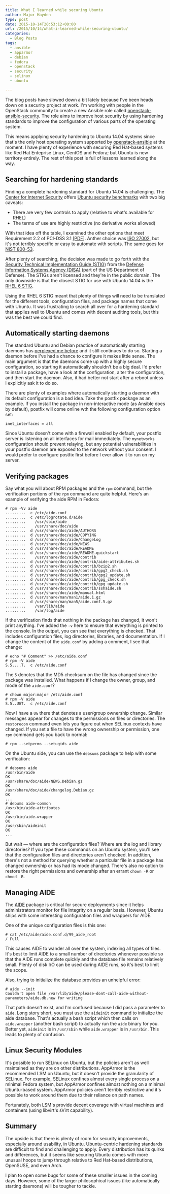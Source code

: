 ```yaml
---
title: What I learned while securing Ubuntu
author: Major Hayden
type: post
date: 2015-10-14T20:53:12+00:00
url: /2015/10/14/what-i-learned-while-securing-ubuntu/
categories:
  - Blog Posts
tags:
  - ansible
  - apparmor
  - debian
  - fedora
  - openstack
  - security
  - selinux
  - ubuntu

---
```

The blog posts have slowed down a bit lately because I've been heads down on a security project at work. I'm working with people in the OpenStack community to create a new Ansible role called [openstack-ansible-security][1]. The role aims to improve host security by using hardening standards to improve the configuration of various parts of the operating system.

This means applying security hardening to Ubuntu 14.04 systems since that's the only host operating system supported by [openstack-ansible][2] at the moment. I have plenty of experience with securing Red Hat-based systems like Red Hat Enteprise Linux, CentOS and Fedora; but Ubuntu is new territory entirely. The rest of this post is full of lessons learned along the way.

## Searching for hardening standards

Finding a complete hardening standard for Ubuntu 14.04 is challenging. The [Center for Internet Security][3] offers [Ubuntu security benchmarks][4] with two big caveats:

* There are very few controls to apply (relative to what's available for RHEL)
* The terms of use are highly restrictive (no derivative works allowed)

With that idea off the table, I examined the other options that meet Requirement 2.2 of PCI-DSS 3.1 [[PDF]][5]. Anther choice was [ISO 27002][6], but it's not terribly specific or easy to automate with scripts. The same goes for [NIST 800-53][7].

After plenty of searching, the decision was made to go forth with the [Security Technical Implementation Guide (STIG)][8] from the [Defense Information Systems Agency (DISA)][9] (part of the US Department of Defense). The STIGs aren't licensed and they're in the public domain. The only downside is that the closest STIG for use with Ubuntu 14.04 is the [RHEL 6 STIG][10].

Using the RHEL 6 STIG meant that plenty of things will need to be translated for the different tools, configuration files, and package names that come with Ubuntu. It was frustrating to search all over for a hardening standard that applies well to Ubuntu and comes with decent auditing tools, but this was the best we could find.

## Automatically starting daemons

The standard Ubuntu and Debian practice of automatically starting daemons has [perplexed me before][11] and it still continues to do so. Starting a daemon before I've had a chance to configure it makes little sense. The main argument is that the daemons come up with a highly secure configuration, so starting it automatically shouldn't be a big deal. I'd prefer to install a package, have a look at the configuration, alter the configuration, and then start the daemon. Also, it had better not start after a reboot unless I explicitly ask it to do so.

There are plenty of examples where automatically starting a daemon with its default configuration is a bad idea. Take the postfix package as an example. If you install the package in non-interactive mode (as Ansible does by default), postfix will come online wth the following configuration option set:

```
inet_interfaces = all
```

Since Ubuntu doesn't come with a firewall enabled by default, your postfix server is listening on all interfaces for mail immediately. The `mynetworks` configuration should prevent relaying, but any potential vulnerabilities in your postfix daemon are exposed to the network without your consent. I would prefer to configure postfix first before I ever allow it to run on my server.

## Verifying packages

Say what you will about RPM packages and the `rpm` command, but the verification portions of the `rpm` command are quite helpful. Here's an example of verifying the aide RPM in Fedora:

```
# rpm -Vv aide
.........  c /etc/aide.conf
.........  c /etc/logrotate.d/aide
.........    /usr/sbin/aide
.........    /usr/share/doc/aide
.........  d /usr/share/doc/aide/AUTHORS
.........  d /usr/share/doc/aide/COPYING
.........  d /usr/share/doc/aide/ChangeLog
.........  d /usr/share/doc/aide/NEWS
.........  d /usr/share/doc/aide/README
.........  d /usr/share/doc/aide/README.quickstart
.........    /usr/share/doc/aide/contrib
.........  d /usr/share/doc/aide/contrib/aide-attributes.sh
.........  d /usr/share/doc/aide/contrib/bzip2.sh
.........  d /usr/share/doc/aide/contrib/gpg2_check.sh
.........  d /usr/share/doc/aide/contrib/gpg2_update.sh
.........  d /usr/share/doc/aide/contrib/gpg_check.sh
.........  d /usr/share/doc/aide/contrib/gpg_update.sh
.........  d /usr/share/doc/aide/contrib/sshaide.sh
.........  d /usr/share/doc/aide/manual.html
.........  d /usr/share/man/man1/aide.1.gz
.........  d /usr/share/man/man5/aide.conf.5.gz
.........    /var/lib/aide
.........    /var/log/aide
```

If the verification finds that nothing in the package has changed, it won't print anything. I've added the `-v` here to ensure that everything is printed to the console. In the output, you can see that everything is checked. That includes configuration files, log directories, libraries, and documentation. If I change the content of the `aide.conf` by adding a comment, I see that change:

```
# echo "# Comment" >> /etc/aide.conf
# rpm -V aide
S.5....T.  c /etc/aide.conf
```

The `5` denotes that the MD5 checksum on the file has changed since the package was installed. What happens if I change the owner, group, and mode of the `aide.conf`?

```
# chown major:major /etc/aide.conf
# rpm -V aide
S.5..UGT.  c /etc/aide.conf
```

Now I have a `UG` there that denotes a user/group ownership change. Similar messages appear for changes to the permissions on files or directories. The `restorecon` command even lets you figure out when SELinux contexts have changed. If you set a file to have the wrong ownership or permission, one `rpm` command gets you back to normal:

```
# rpm --setperms --setugids aide
```

On the Ubuntu side, you can use the `debsums` package to help with some verification:

```
# debsums aide
/usr/bin/aide                                                                 OK
/usr/share/doc/aide/NEWS.Debian.gz                                            OK
/usr/share/doc/aide/changelog.Debian.gz                                       OK
...
# debums aide-common
/usr/bin/aide-attributes                                                      OK
/usr/bin/aide.wrapper                                                         OK
/usr/sbin/aideinit                                                            OK
...
```

But wait &#8212; where are the configuration files? Where are the log and library directories? If you type these commands on an Ubuntu system, you'll see that the configuration files and directories aren't checked. In addition, there's not a method for querying whether a particular file in a package has changed ownership or has had its mode changed. There's also no option to restore the right permissions and ownership after an errant `chown -R` or `chmod -R`.

## Managing AIDE

The [AIDE][12] package is critical for secure deployments since it helps administrators monitor for file integrity on a regular basis. However, Ubuntu ships with some interesting configuration files and wrappers for AIDE.

One of the unique configuration files is this one:

```
# cat /etc/aide/aide.conf.d/99_aide_root
/ Full
```

This causes AIDE to wander all over the system, indexing all types of files. It's best to limit AIDE to a small number of directories whenever possible so that the AIDE runs complete quickly and the database file remains relatively small. Plenty of disk I/O can be used during AIDE runs, so it's best to limit the scope.

Also, trying to initialize the database provides an unhelpful error:

```
# aide --init
Couldn't open file /var/lib/aide/please-dont-call-aide-without-parameters/aide.db.new for writing
```

That path doesn't exist, and I'm confused because I did pass a parameter to `aide`. Long story short, you must use the `aideinit` command to initialize the aide database. That's actually a bash script which then calls on `aide.wrapper` (another bash script) to actually run the `aide` binary for you. Better yet, `aideinit` is in `/usr/sbin` while `aide.wrapper` is in `/usr/bin`. This leads to plenty of confusion.

## Linux Security Modules

It's possible to run SELinux on Ubuntu, but the policies aren't as well maintained as they are on other distributions. AppArmor is the recommended LSM on Ubuntu, but it doesn't provide the granularity of SELinux. For example, SELinux confines almost every single process on a minimal Fedora system, but AppArmor confines almost nothing on a minimal Ubuntu-based system. AppArmor policies aren't terribly restrictive and it's possible to work around them due to their reliance on path names.

Fortunately, both LSM's provide decent coverage with virtual machines and containers (using libvirt's sVirt capability).

## Summary

The upside is that there is plenty of room for security improvements, especially around usability, in Ubuntu. Ubuntu-centric hardening standards are difficult to find and challenging to apply. Every distribution has its quirks and differences, but it seems like securing Ubuntu comes with more unusual hoops to jump through relative to Red Hat-based distributions, OpenSUSE, and even Arch.

I plan to open some bugs for some of these smaller issues in the coming days. However, some of the larger philosophical issues (like automatically starting daemons) will be tougher to tackle.

 [1]: http://specs.openstack.org/openstack/openstack-ansible-specs/specs/mitaka/security-hardening.html
 [2]: https://github.com/openstack/openstack-ansible
 [3]: http://www.cisecurity.org/
 [4]: https://benchmarks.cisecurity.org/downloads/browse/?category=benchmarks.os.linux.ubuntu
 [5]: https://www.pcisecuritystandards.org/documents/PCI_DSS_v3-1.pdf
 [6]: https://en.wikipedia.org/wiki/ISO/IEC_27002
 [7]: https://en.wikipedia.org/wiki/NIST_Special_Publication_800-53
 [8]: http://iase.disa.mil/stigs/Pages/index.aspx
 [9]: http://www.disa.mil/
 [10]: https://www.stigviewer.com/stig/red_hat_enterprise_linux_6/
 [11]: /2014/06/26/install-debian-packages-without-starting-daemons/
 [12]: http://aide.sourceforge.net/
